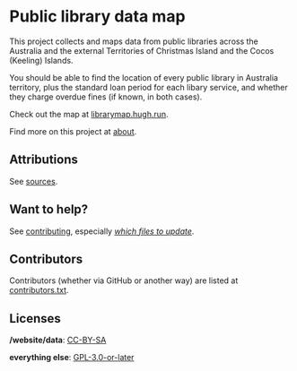 # Public library data map

This project collects and maps data from public libraries across the Australia and the external Territories of Christmas Island and the Cocos (Keeling) Islands.

You should be able to find the location of every public library in Australia territory, plus the standard loan period for each libary service, and whether they charge overdue fines (if known, in both cases).

Check out the map at [librarymap.hugh.run](https://librarymap.hugh.run).

Find more on this project at [about](about.md).

## Attributions

See [sources](sources.md).

## Want to help?

See [contributing](https://librarymap.hugh.run/contributing/), especially *[which files to update](https://librarymap.hugh.run/contributing/#which-files-to-update)*.

## Contributors

Contributors (whether via GitHub or another way) are listed at [contributors.txt](contributors.txt).

## Licenses

**/website/data**: [CC-BY-SA](https://creativecommons.org/licenses/by-sa/4.0/)

**everything else**: [GPL-3.0-or-later](https://www.gnu.org/licenses/gpl-3.0.txt)
